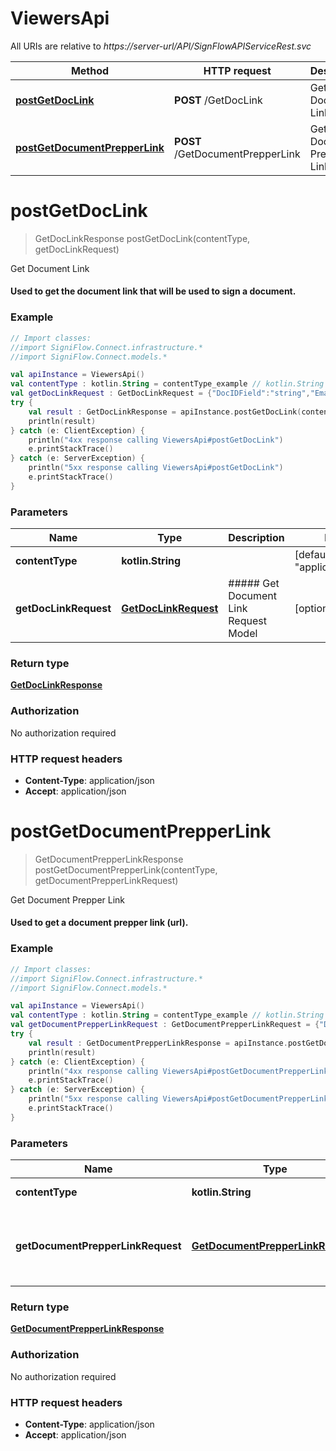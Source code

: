 # ViewersApi

All URIs are relative to *https://server-url/API/SignFlowAPIServiceRest.svc*

Method | HTTP request | Description
------------- | ------------- | -------------
[**postGetDocLink**](ViewersApi.md#postGetDocLink) | **POST** /GetDocLink | Get Document Link
[**postGetDocumentPrepperLink**](ViewersApi.md#postGetDocumentPrepperLink) | **POST** /GetDocumentPrepperLink | Get Document Prepper Link


<a name="postGetDocLink"></a>
# **postGetDocLink**
> GetDocLinkResponse postGetDocLink(contentType, getDocLinkRequest)

Get Document Link

#### Used to get the document link that will be used to sign a document.

### Example
```kotlin
// Import classes:
//import SigniFlow.Connect.infrastructure.*
//import SigniFlow.Connect.models.*

val apiInstance = ViewersApi()
val contentType : kotlin.String = contentType_example // kotlin.String | 
val getDocLinkRequest : GetDocLinkRequest = {"DocIDField":"string","EmailField":"email@domain.com","ReturnURLField":"string","TokenField":{"TokenExpiryField":"2019-08-24T14:15:22Z","TokenField":"aaa111"}} // GetDocLinkRequest | ##### Get Document Link Request Model
try {
    val result : GetDocLinkResponse = apiInstance.postGetDocLink(contentType, getDocLinkRequest)
    println(result)
} catch (e: ClientException) {
    println("4xx response calling ViewersApi#postGetDocLink")
    e.printStackTrace()
} catch (e: ServerException) {
    println("5xx response calling ViewersApi#postGetDocLink")
    e.printStackTrace()
}
```

### Parameters

Name | Type | Description  | Notes
------------- | ------------- | ------------- | -------------
 **contentType** | **kotlin.String**|  | [default to &quot;application/json&quot;]
 **getDocLinkRequest** | [**GetDocLinkRequest**](GetDocLinkRequest.md)| ##### Get Document Link Request Model | [optional]

### Return type

[**GetDocLinkResponse**](GetDocLinkResponse.md)

### Authorization

No authorization required

### HTTP request headers

 - **Content-Type**: application/json
 - **Accept**: application/json

<a name="postGetDocumentPrepperLink"></a>
# **postGetDocumentPrepperLink**
> GetDocumentPrepperLinkResponse postGetDocumentPrepperLink(contentType, getDocumentPrepperLinkRequest)

Get Document Prepper Link

#### Used to get a document prepper link (url).

### Example
```kotlin
// Import classes:
//import SigniFlow.Connect.infrastructure.*
//import SigniFlow.Connect.models.*

val apiInstance = ViewersApi()
val contentType : kotlin.String = contentType_example // kotlin.String | 
val getDocumentPrepperLinkRequest : GetDocumentPrepperLinkRequest = {"DocIDField":"string","EmailSettingField":0,"ReturnURLField":"string","TokenField":{"TokenExpiryField":"2019-08-24T14:15:22Z","TokenField":"aaa111"}} // GetDocumentPrepperLinkRequest | ##### Get Document Prepper Link Request Model
try {
    val result : GetDocumentPrepperLinkResponse = apiInstance.postGetDocumentPrepperLink(contentType, getDocumentPrepperLinkRequest)
    println(result)
} catch (e: ClientException) {
    println("4xx response calling ViewersApi#postGetDocumentPrepperLink")
    e.printStackTrace()
} catch (e: ServerException) {
    println("5xx response calling ViewersApi#postGetDocumentPrepperLink")
    e.printStackTrace()
}
```

### Parameters

Name | Type | Description  | Notes
------------- | ------------- | ------------- | -------------
 **contentType** | **kotlin.String**|  | [default to &quot;application/json&quot;]
 **getDocumentPrepperLinkRequest** | [**GetDocumentPrepperLinkRequest**](GetDocumentPrepperLinkRequest.md)| ##### Get Document Prepper Link Request Model | [optional]

### Return type

[**GetDocumentPrepperLinkResponse**](GetDocumentPrepperLinkResponse.md)

### Authorization

No authorization required

### HTTP request headers

 - **Content-Type**: application/json
 - **Accept**: application/json

